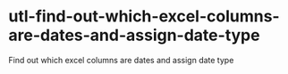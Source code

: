 # utl-find-out-which-excel-columns-are-dates-and-assign-date-type
Find out which excel columns are dates and assign date type  
